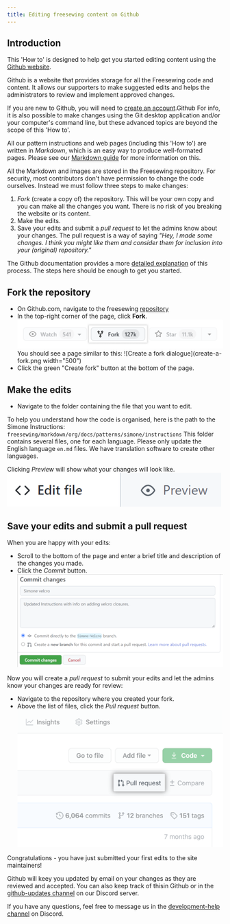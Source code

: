 ```yaml
---
title: Editing freesewing content on Github
---
```


## Introduction
This 'How to' is designed to help get you started editing content using the [Github website](https://github.com/freesewing).

Github is a website that provides storage for all the Freesewing code and content.  It allows our supporters to make suggested edits and helps the administrators to review and implement approved changes. 

If you are new to Github, you will need to [create an account](https://github.com/signup?user_email=&source=form-home-signup).Github For info, it is also possible to make changes using the Git desktop application and/or your computer's command line, but these advanced topics are beyond the scope of this 'How to'.

All our pattern instructions and web pages (including this 'How to') are written in *Markdown*, which is an easy way to produce well-formated pages. Please see our [Markdown guide](https://freesewing.dev/guides/markdown) for more information on this.

All the Markdown and images are stored in the Freesewing repository.  For security, most contributors don't have permission to change the code ourselves.  Instead we must follow three steps to make changes:

1. *Fork* (create a copy of) the repository.  This will be your own copy and you can make all the changes you want.  There is no risk of you breaking the website or its content.
2. Make the edits.
3. Save your edits and submit a *pull request* to let the admins know about your changes.  The pull request is a way of saying *"Hey, I made some changes. I think you might like them and consider them for inclusion into your (original) repository."*

The Github documentation provides a more [detailed explanation](https://docs.github.com/en/get-started/quickstart/fork-a-repo) of this process.  The steps here should be enough to get you started.

## Fork the repository
- On Github.com, navigate to the freesewing [repository](https://github.com/freesewing/freesewing)
- In the top-right corner of the page, click **Fork**.  
![Fork button](fork_button.png) You should see a page similar to this:
![Create a fork dialogue](create-a-fork.png width="500")
- Click the green "Create fork" button at the bottom of the page.


## Make the edits
- Navigate to the folder containing the file that you want to edit.

To help you understand how the code is organised, here is the path to the Simone Instructions: <code>freesewing/markdown/org/docs/patterns/simone/instructions</code> This folder contains several files, one for each language. Please only update the English language `en.md` files. We have translation software to create other languages.

Clicking *Preview* will show what your changes will look like.
![Edit and preview buttons](edit-preview-buttons.PNG)

## Save your edits and submit a pull request
When you are happy with your edits:
- Scroll to the bottom of the page and enter a brief title and description of the changes you made.
- Click the *Commit* button.
![Commit changes](commit-changes.png)

Now you will create a *pull request* to submit your edits and let the admins know your changes are ready for review:
- Navigate to the repository where you created your fork.
- Above the list of files, click the *Pull request* button.
![Pull request button](pull-request-button.png)

Congratulations - you have just submitted your first edits to the site maintainers!

Github will keey you updated by email on your changes as they are reviewed and accepted.  You can also keep track of thisin Github or in the [github-updates channel](discord-github-updates.PNG) on our Discord server.

If you have any questions, feel free to message us in the [development-help channel](https://discord.com/channels/698854858052075530/698862765053575188) on Discord.
